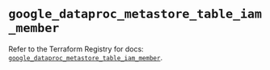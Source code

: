 # `google_dataproc_metastore_table_iam_member`

Refer to the Terraform Registry for docs: [`google_dataproc_metastore_table_iam_member`](https://registry.terraform.io/providers/hashicorp/google/6.40.0/docs/resources/dataproc_metastore_table_iam_member).
